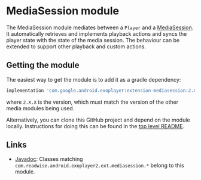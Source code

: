 # MediaSession module

The MediaSession module mediates between a `Player` and a [MediaSession][]. It
automatically retrieves and implements playback actions and syncs the player
state with the state of the media session. The behaviour can be extended to
support other playback and custom actions.

[MediaSession]: https://developer.android.com/reference/android/support/v4/media/session/MediaSessionCompat.html

## Getting the module

The easiest way to get the module is to add it as a gradle dependency:

```gradle
implementation 'com.google.android.exoplayer:extension-mediasession:2.X.X'
```

where `2.X.X` is the version, which must match the version of the other media
modules being used.

Alternatively, you can clone this GitHub project and depend on the module
locally. Instructions for doing this can be found in the [top level README][].

[top level README]: https://github.com/google/ExoPlayer/blob/release-v2/README.md

## Links

* [Javadoc][]: Classes matching
  `com.readwise.android.exoplayer2.ext.mediasession.*` belong to this module.

[Javadoc]: https://exoplayer.dev/doc/reference/index.html
